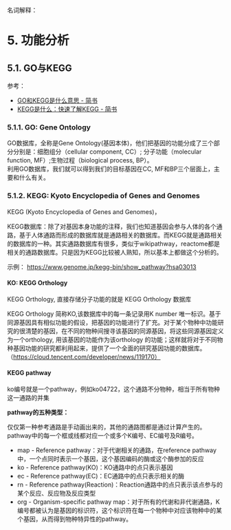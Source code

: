 名词解释：

# 5. 功能分析

## 5.1. GO与KEGG
参考：
- [GO和KEGG是什么意思 - 简书](https://www.jianshu.com/p/6003d341738a)
- [KEGG是什么：快速了解KEGG - 简书](https://www.jianshu.com/p/d7656c2e2cbe)

### 5.1.1. GO: Gene Ontology

GO数据库，全称是Gene Ontology(基因本体)，他们把基因的功能分成了三个部分分别是：细胞组分（cellular component, CC）; 分子功能（molecular function, MF）;生物过程（biological process, BP）。  
利用GO数据库，我们就可以得到我们的目标基因在CC, MF和BP三个层面上，主要和什么有关。

### 5.1.2. KEGG: Kyoto Encyclopedia of Genes and Genomes

KEGG (Kyoto Encyclopedia of Genes and Genomes)，

KEGG数据库：除了对基因本身功能的注释，我们也知道基因会参与人体的各个通路，基于人体通路而形成的数据库就是通路相关的数据库。而KEGG就是通路相关的数据库的一种。其实通路数据库有很多，类似于wikipathway，reactome都是相关的通路数据库。只是因为KEGG比较被人熟知，所以基本上都做这个分析的。

示例： <https://www.genome.jp/kegg-bin/show_pathway?hsa03013>

#### KO: KEGG Orthology
KEGG Orthology, 直接存储分子功能的就是 KEGG Orthology 数据库

KEGG Orthology 简称KO,该数据库中的每一条记录用K number 唯一标识。基于同源基因具有相似功能的假设，把基因的功能进行了扩充。对于某个物种中功能研究的很清楚的基因，在不同的物种间搜寻该基因的同源基因，将这些同源基因定义为一个orthology, 用该基因的功能作为该orthology 的功能；这样就将对于不同物种基因功能的研究都利用起来，提供了一个全面的研究基因功能的数据库。（https://cloud.tencent.com/developer/news/119170）

#### KEGG pathway

ko编号就是一个pathway，例如ko04722，这个通路不分物种，相当于所有物种这一通路的并集

**pathway的五种类型：**

仅仅第一种参考通路是手动画出来的，其他的通路图都是通过计算产生的。pathway中的每一个框或线都对应一个或多个K编号、EC编号及R编号。

- map - Reference pathway：对于代谢相关的通路，在reference pathway中，一个点同时表示一个基因，这个基因编码的酶或这个酶参加的反应
- ko - Reference pathway(KO)：KO通路中的点只表示基因
- ec - Reference pathway(EC)：EC通路中的点只表示相关的酶
- rn - Reference pathway(Reaction)：Reaction通路中的点只表示该点参与的某个反应、反应物及反应类型
- org - Organism-specific pathway map：对于所有的代谢和非代谢通路，K编号都被认为是基因的标识符，这个标识符在每一个物种中对应该物种中的某个基因，从而得到物种特异性的pathway。

